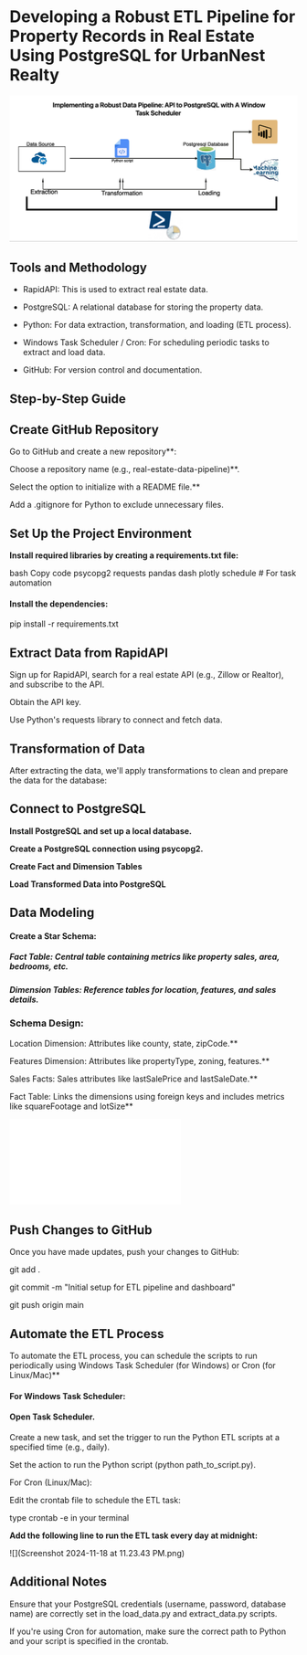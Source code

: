 # Developing a Robust ETL Pipeline for Property Records in Real Estate Using PostgreSQL for UrbanNest Realty

![](pipeline_diagram.jpg)

## Tools and Methodology

  - RapidAPI: This is used to extract real estate data.
  
  - PostgreSQL: A relational database for storing the property data.
  
  - Python: For data extraction, transformation, and loading (ETL process).
  
  - Windows Task Scheduler / Cron: For scheduling periodic tasks to extract and load data.
  
  - GitHub: For version control and documentation.

## Step-by-Step Guide

  ## Create GitHub Repository
  
  Go to GitHub and create a new repository**:
  
  Choose a repository name (e.g., real-estate-data-pipeline)**.
    
  Select the option to initialize with a README file.**    
  
  Add a .gitignore for Python to exclude unnecessary files.

## Set Up the Project Environment

**Install required libraries by creating a requirements.txt file:**

bash
Copy code
psycopg2
requests
pandas
dash
plotly
schedule  # For task automation

#### Install the dependencies:


pip install -r requirements.txt

## Extract Data from RapidAPI

Sign up for RapidAPI, search for a real estate API (e.g., Zillow or Realtor), and subscribe to the API.

Obtain the API key.

Use Python's requests library to connect and fetch data.

## Transformation of Data

After extracting the data, we'll apply transformations to clean and prepare the data for the database:

## Connect to PostgreSQL

**Install PostgreSQL and set up a local database.**

**Create a PostgreSQL connection using psycopg2.**

**Create Fact and Dimension Tables**

**Load Transformed Data into PostgreSQL**

## Data Modeling

#### Create a Star Schema:

##### Fact Table: Central table containing metrics like property sales, area, bedrooms, etc.

##### Dimension Tables: Reference tables for location, features, and sales details.

### Schema Design:

  Location Dimension: Attributes like county, state, zipCode.**

  Features Dimension: Attributes like propertyType, zoning, features.**

  Sales Facts: Sales attributes like lastSalePrice and lastSaleDate.**

  Fact Table: Links the dimensions using foreign keys and includes metrics like squareFootage and lotSize**


![](Zapco_Data_Model.drawio.pdf)


## Push Changes to GitHub

Once you have made updates, push your changes to GitHub:


git add .

git commit -m "Initial setup for ETL pipeline and dashboard"

git push origin main
 
 ## Automate the ETL Process
 
To automate the ETL process, you can schedule the scripts to run periodically using Windows Task Scheduler (for Windows) or Cron (for Linux/Mac)**

#### For Windows Task Scheduler:

#### Open Task Scheduler.

Create a new task, and set the trigger to run the Python ETL scripts at a specified time (e.g., daily).

Set the action to run the Python script (python path_to_script.py).

For Cron (Linux/Mac):

Edit the crontab file to schedule the ETL task:


type crontab -e in your terminal

  **Add the following line to run the ETL task every day at midnight:**

![](Screenshot 2024-11-18 at 11.23.43 PM.png)


## Additional Notes
Ensure that your PostgreSQL credentials (username, password, database name) are correctly set in the load_data.py and extract_data.py scripts.

If you're using Cron for automation, make sure the correct path to Python and your script is specified in the crontab.

